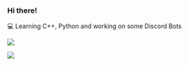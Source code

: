 ### Hi there!

💻  Learning C++, Python and working on some Discord Bots 


![](https://lh6.googleusercontent.com/proxy/hPaUA5wWf2BQf0XzX2yIM-kJU8w5FRySBZTbY3xHcwBW91g8qOD0l9chW5S6KXmxC97i7wprqu9RaoEFBWasizX_INewIzn0VpkVi2_88NuOrdJ48JJG1QHg9rPTLNt8rnPdLLr1ZSM=s0-d)


<img src="https://github-readme-stats.vercel.app/api?username=golangis&&show_icons=true&title_color=00d187&icon_color=00ffff&text_color=2f7add&bg_color=151515">
